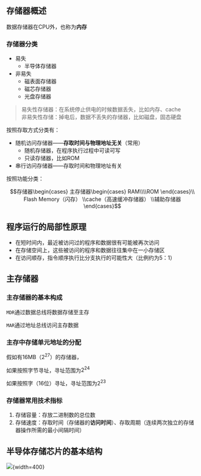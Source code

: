 ## 存储器概述

数据存储器在CPU外，也称为**内存**

### 存储器分类

- 易失
    - 半导体存储器
- 非易失
    - 磁表面存储器
    - 磁芯存储器
    - 光盘存储器

> 易失性存储器：在系统停止供电的时候数据丢失，比如内存、cache<br>
> 非易失性存储：掉电后，数据不丢失的存储器，比如磁盘，固态硬盘

按照存取方式分类有：

- 随机访问存储器——**存取时间与物理地址无关**（常用）
    - 随机存储器，在程序执行过程中可读可写
    - 只读存储器，比如ROM
- 串行访问存储器——存取时间和物理地址有关

按照功能分类：

$$存储器\begin{cases}
    主存储器\begin{cases}
        RAM\\\\ROM
    \end{cases}\\
    Flash Memory（闪存）
    \\cache（高速缓冲存储器）
    \\辅助存储器
\end{cases}$$


## 程序运行的局部性原理

- 在短时间内，最近被访问过的程序和数据很有可能被再次访问
- 在存储空间上，这些被访问的程序和数据往往集中在一小存储区
- 在访问顺存，指令顺序执行比分支执行的可能性大（比例约为5：1）

## 主存储器

### 主存储器的基本构成

`MDR`通过数据总线将数据存储至主存

`MAR`通过地址总线访问主存数据

### 主存中存储单元地址的分配

假如有16MB（$2^27$）的存储器，

如果按照字节寻址，寻址范围为$2^{24}$

如果按照字（16位）寻址，寻址范围为$2^{23}$

### 存储器常用技术指标

1. 存储容量：存放二进制数的总位数
2. 存储速度：存取时间（存储器的**访问时间**）、存取周期（连续两次独立的存储器操作所需的最小间隔时间）

## 半导体存储芯片的基本结构

![](https://github.com/DINOREXNB/DINOREXNB.github.io/blob/main/docs/images/jz9-0.png?raw=true){width=400}

